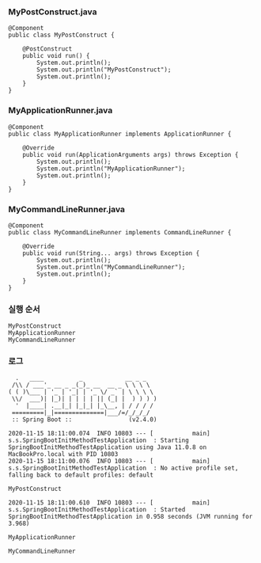 ### MyPostConstruct.java
    @Component
    public class MyPostConstruct {
    
        @PostConstruct
        public void run() {
            System.out.println();
            System.out.println("MyPostConstruct");
            System.out.println();
        }
    }

### MyApplicationRunner.java
    @Component
    public class MyApplicationRunner implements ApplicationRunner {
    
        @Override
        public void run(ApplicationArguments args) throws Exception {
            System.out.println();
            System.out.println("MyApplicationRunner");
            System.out.println();
        }
    }

### MyCommandLineRunner.java
    @Component
    public class MyCommandLineRunner implements CommandLineRunner {
    
        @Override
        public void run(String... args) throws Exception {
            System.out.println();
            System.out.println("MyCommandLineRunner");
            System.out.println();
        }
    }

### 실행 순서
    MyPostConstruct
    MyApplicationRunner
    MyCommandLineRunner

### 로그
      .   ____          _            __ _ _
     /\\ / ___'_ __ _ _(_)_ __  __ _ \ \ \ \
    ( ( )\___ | '_ | '_| | '_ \/ _` | \ \ \ \
     \\/  ___)| |_)| | | | | || (_| |  ) ) ) )
      '  |____| .__|_| |_|_| |_\__, | / / / /
     =========|_|==============|___/=/_/_/_/
     :: Spring Boot ::                (v2.4.0)
    
    2020-11-15 18:11:00.074  INFO 10803 --- [           main] s.s.SpringBootInitMethodTestApplication  : Starting SpringBootInitMethodTestApplication using Java 11.0.8 on MacBookPro.local with PID 10803
    2020-11-15 18:11:00.076  INFO 10803 --- [           main] s.s.SpringBootInitMethodTestApplication  : No active profile set, falling back to default profiles: default
    
    MyPostConstruct
    
    2020-11-15 18:11:00.610  INFO 10803 --- [           main] s.s.SpringBootInitMethodTestApplication  : Started SpringBootInitMethodTestApplication in 0.958 seconds (JVM running for 3.968)
    
    MyApplicationRunner
    
    MyCommandLineRunner
